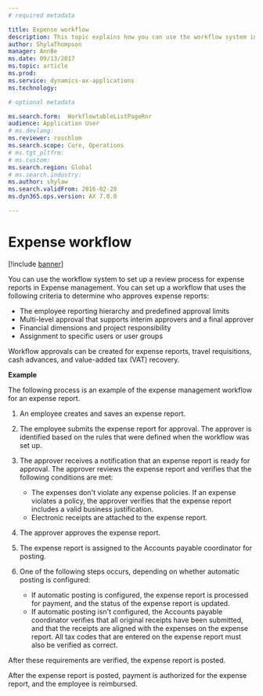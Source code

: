 ```yaml
---
# required metadata

title: Expense workflow
description: This topic explains how you can use the workflow system in Microsoft Dynamics 365 Finance, to set up a review process for expense reports in Expense management.
author: ShylaThompson
manager: AnnBe
ms.date: 09/13/2017
ms.topic: article
ms.prod: 
ms.service: dynamics-ax-applications
ms.technology: 

# optional metadata

ms.search.form:  WorkflowtableListPageRnr
audience: Application User
# ms.devlang: 
ms.reviewer: roschlom
ms.search.scope: Core, Operations
# ms.tgt_pltfrm: 
# ms.custom: 
ms.search.region: Global
# ms.search.industry: 
ms.author: shylaw
ms.search.validFrom: 2016-02-28
ms.dyn365.ops.version: AX 7.0.0

---
```


# Expense workflow

[!include [banner](../includes/banner.md)]

You can use the workflow system to set up a review process for expense reports in Expense management. You can set up a workflow that uses the following criteria to determine who approves expense reports:

- The employee reporting hierarchy and predefined approval limits
- Multi-level approval that supports interim approvers and a final approver
- Financial dimensions and project responsibility
- Assignment to specific users or user groups

Workflow approvals can be created for expense reports, travel requisitions, cash advances, and value-added tax (VAT) recovery.

**Example**

The following process is an example of the expense management workflow for an expense report.

1. An employee creates and saves an expense report.
2. The employee submits the expense report for approval. The approver is identified based on the rules that were defined when the workflow was set up.
3. The approver receives a notification that an expense report is ready for approval. The approver reviews the expense report and verifies that the following conditions are met:

    - The expenses don't violate any expense policies. If an expense violates a policy, the approver verifies that the expense report includes a valid business justification.
    - Electronic receipts are attached to the expense report.

4. The approver approves the expense report.
5. The expense report is assigned to the Accounts payable coordinator for posting.
6. One of the following steps occurs, depending on whether automatic posting is configured:

    - If automatic posting is configured, the expense report is processed for payment, and the status of the expense report is updated.
    - If automatic posting isn't configured, the Accounts payable coordinator verifies that all original receipts have been submitted, and that the receipts are aligned with the expenses on the expense report. All tax codes that are entered on the expense report must also be verified as correct.

After these requirements are verified, the expense report is posted.

After the expense report is posted, payment is authorized for the expense report, and the employee is reimbursed.
